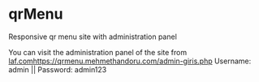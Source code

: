 # qrMenu
Responsive qr menu site with administration panel

You can visit the administration panel of the site from [laf.com](https://qrmenu.mehmethandoru.com/admin-giris.php)https://qrmenu.mehmethandoru.com/admin-giris.php
Username: admin || Password: admin123
